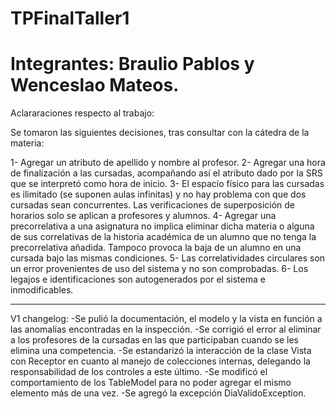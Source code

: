 # TPFinalTaller1
# Integrantes: Braulio Pablos y Wenceslao Mateos.

Aclararaciones respecto al trabajo:

Se tomaron las siguientes decisiones, tras consultar con la cátedra de la materia:

1- Agregar un atributo de apellido y nombre al profesor.
2- Agregar una hora de finalización a las cursadas, acompañando así el atributo dado por la SRS que se interpretó como hora de inicio.
3- El espacio físico para las cursadas es ilimitado (se suponen aulas infinitas) y no hay problema con que dos cursadas sean concurrentes. Las verificaciones de superposición de horarios solo se aplican a profesores y alumnos.
4- Agregar una precorrelativa a una asignatura no implica eliminar dicha materia o alguna de sus correlativas de la historia académica de un alumno que no tenga la precorrelativa añadida. Tampoco provoca la baja de un alumno en una cursada bajo las mismas condiciones.
5- Las correlatividades circulares son un error provenientes de uso del sistema y no son comprobadas.
6- Los legajos e identificaciones son autogenerados por el sistema e inmodificables.

-------------------------------------------------------------------------
V1 changelog:
-Se pulió la documentación, el modelo y la vista en función a las anomalías encontradas en la inspección.
-Se corrigió el error al eliminar a los profesores de la cursadas en las que participaban cuando se les elimina una competencia.
-Se estandarizó la interacción de la clase Vista con Receptor en cuanto al manejo de colecciones internas, delegando la responsabilidad de los controles a este último.
-Se modificó el comportamiento de los TableModel para no poder agregar el mismo elemento más de una vez.
-Se agregó la excepción DiaValidoException.
